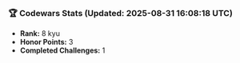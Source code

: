 ### 🏆 Codewars Stats (Updated: 2025-08-31 16:08:18 UTC)

- **Rank:** 8 kyu
- **Honor Points:** 3
- **Completed Challenges:** 1
